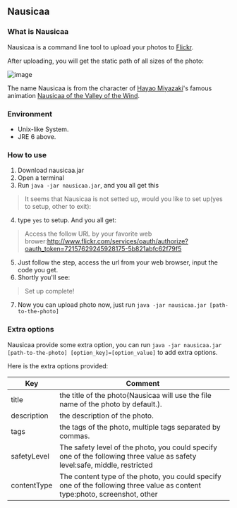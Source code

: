 ## Nausicaa

### What is Nausicaa

Nausicaa is a command line tool to upload your photos to [Flickr](http://flickr.com/).

After uploading, you will get the static path of all sizes of the photo:

![image](http://farm8.staticflickr.com/7025/6847064793_69d28fed0e_b.jpg)

The name Nausicaa is from the character of [Hayao Miyazaki](http://en.wikipedia.org/wiki/Hayao_Miyazaki)'s famous animation [Nausicaa of the Valley of the Wind](http://en.wikipedia.org/wiki/Nausica%C3%A4_of_the_Valley_of_the_Wind_%28film%29).

### Environment

* Unix-like System.
* JRE 6 above.

### How to use

1. Download nausicaa.jar
2. Open a terminal
3. Run `java -jar nausicaa.jar`, and you all get this
> It seems that Nausicaa is not setted up, would you like to set up(yes to setup, other to exit):
4. type `yes` to setup. And you all get:
> Access the follow URL by your favorite web brower:http://www.flickr.com/services/oauth/authorize?oauth_token=72157629245928175-5b821abfc62f79f5
5. Just follow the step, access the url from your web browser, input the code you get.
6. Shortly you'll see:
> Set up complete!
7. Now you can upload photo now, just run `java -jar nausicaa.jar [path-to-the-photo]`

### Extra options

Nausicaa provide some extra option, you can run `java -jar nausicaa.jar [path-to-the-photo] [option_key]=[option_value]` to add extra options.

Here is the extra options provided:

Key   | Comment 
----- | ------- 
title | the title of the photo(Nausicaa will use the file name of the photo by default.).
description | the description of the photo.
tags  | the tags of the photo, multiple tags separated by commas.
safetyLevel | The safety level of the photo, you could specify one of the following three value as safety level:safe, middle, restricted
contentType | The content type of the photo, you could specify one of the following three value as content type:photo, screenshot, other
